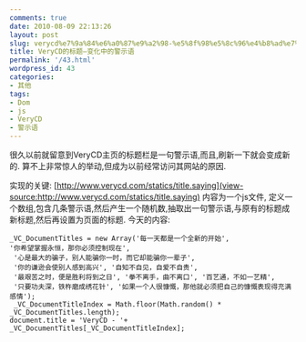 ```yaml
---
comments: true
date: 2010-08-09 22:13:26
layout: post
slug: verycd%e7%9a%84%e6%a0%87%e9%a2%98-%e5%8f%98%e5%8c%96%e4%b8%ad%e7%9a%84%e8%ad%a6%e7%a4%ba%e8%af%ad
title: VeryCD的标题–变化中的警示语
permalink: '/43.html'
wordpress_id: 43
categories:
- 其他
tags:
- Dom
- js
- VeryCD
- 警示语
---
```


很久以前就留意到VeryCD主页的标题栏是一句警示语,而且,刷新一下就会变成新的. 算不上非常惊人的举动,但成为以前经常访问其网站的原因.

实现的关键:
[http://www.verycd.com/statics/title.saying](view-source:http://www.verycd.com/statics/title.saying)
内容为一个js文件, 定义一个数组,包含几条警示语,然后产生一个随机数,抽取出一句警示语,与原有的标题成新标题,然后再设置为页面的标题.
今天的内容:

    _VC_DocumentTitles = new Array('每一天都是一个全新的开始', 
    '你希望掌握永恒，那你必须控制现在',
     '心是最大的骗子，别人能骗你一时，而它却能骗你一辈子',
     '你的谦逊会使别人感到高兴', '自知不自见，自爱不自贵',
     '最艰苦之时，便是胜利将到之日', '拳不离手，曲不离口', '百艺通，不如一艺精',
     '只要功夫深，铁杵磨成绣花针', '如果一个人很慷慨，那他就必须把自己的慷慨表现得充满感情');
     _VC_DocumentTitleIndex = Math.floor(Math.random() * _VC_DocumentTitles.length);
    document.title = 'VeryCD - '+ _VC_DocumentTitles[_VC_DocumentTitleIndex];
